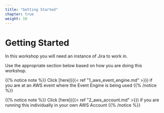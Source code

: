 ```yaml
---
title: "Getting Started"
chapter: true
weight: 10
---
```


# Getting Started

In this workshop you will need an instance of Jira to work in. 

Use the appropriate section below based on how you are doing this workshop.  

{{% notice note %}}
Click [here]({{< ref "1_aws_event_engine.md" >}}) if you are at an AWS event where the Event Engine is being used
{{% /notice %}}

{{% notice note %}}
Click [here]({{< ref "2_aws_account.md" >}}) if you are running this individually in your own AWS Account
{{% /notice %}}
